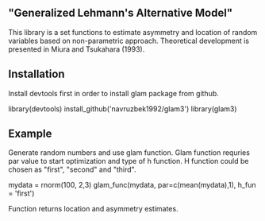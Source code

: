 

## "Generalized Lehmann's Alternative Model" 

This library is a set functions to estimate asymmetry and location of random variables based on non-parametric approach.
Theoretical development is presented in Miura and Tsukahara (1993). 


## Installation

Install devtools first in order to install glam package from github. 


library(devtools)
install_github('navruzbek1992/glam3')
library(glam3)

## Example

Generate random numbers and use glam function. Glam function requries par value to start optimization and type of h function. H function could be chosen as "first", "second" and "third". 

mydata = rnorm(100, 2,3)
glam_func(mydata, par=c(mean(mydata),1), h_fun = 'first')


Function returns location and asymmetry estimates.
